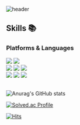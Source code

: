 ![header](https://capsule-render.vercel.app/api?type=waving&text=KIM%20YOUMI&fontAlign=30&fontSize=40&descAlign=70&descAlignY=50&fontColor=000000&color=D9EFA8)
## Skills 📚
### Platforms & Languages
<div>
<img src="https://img.shields.io/badge/Swift-F05138?style=for-the-badge&logo=Swift&logoColor=white">
<img src="https://img.shields.io/badge/Flutter-02569B?style=for-the-badge&logo=Flutter&logoColor=white"><br>
<img src="https://img.shields.io/badge/Java-007396?style=for-the-badge&logo=OpenJDK&logoColor=white">
<img src="https://img.shields.io/badge/Python-3776AB?style=for-the-badge&logo=Python&logoColor=white">
<img src="https://img.shields.io/badge/C-A8B9CC?style=for-the-badge&logo=C&logoColor=white"><br>
<img src="https://img.shields.io/badge/HTML5-E34F26?style=for-the-badge&logo=HTML5&logoColor=white">
<img src="https://img.shields.io/badge/CSS3-1572B6?style=for-the-badge&logo=CSS3&logoColor=white">
<img src="https://img.shields.io/badge/JavaScript-F7DF1E?style=for-the-badge&logo=JavaScript&logoColor=white">
</div>
<br>

![Anurag's GitHub stats](https://github-readme-stats.vercel.app/api?username=imyoumikim&theme=gruvbox_light&show_icons=true)

[![Solved.ac Profile](http://mazassumnida.wtf/api/v2/generate_badge?boj=dnglgl9)](https://solved.ac/dnglgl9/)

[![Hits](https://hits.seeyoufarm.com/api/count/incr/badge.svg?url=https%3A%2F%2Fgithub.com%2FYoumi-Kim&count_bg=%23F5F299&title_bg=%23D1EFBA&icon=&icon_color=%23E7E7E7&title=hits&edge_flat=false)](https://hits.seeyoufarm.com)
